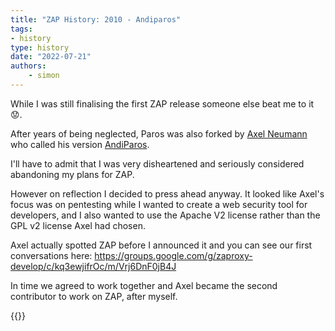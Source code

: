 ```yaml
---
title: "ZAP History: 2010 - Andiparos"
tags: 
- history
type: history
date: "2022-07-21"
authors:
    - simon
---
```


While I was still finalising the first ZAP release someone else beat me to it :worried:.

After years of being neglected, Paros was also forked by [Axel Neumann](https://www.linkedin.com/in/axelneumann/) who called his version [AndiParos](https://code.google.com/archive/p/andiparos/).

I'll have to admit that I was very disheartened and seriously considered abandoning my plans for ZAP.

However on reflection I decided to press ahead anyway. It looked like Axel's focus was on pentesting while I wanted to create a web security tool for developers, and I also wanted to use the Apache V2 license rather than the GPL v2 license Axel had chosen.

Axel actually spotted ZAP before I announced it and you can see our first conversations here:
https://groups.google.com/g/zaproxy-develop/c/kq3ewjifrOc/m/Vrj6DnF0jB4J

In time we agreed to work together and Axel became the second contributor to work on ZAP, after myself.

{{<prevnext prevUrl="../2010a-why-the-name-zap/" prevTitle="2010 - Why the Name ZAP?" nextTitle="2010 - ZAP 1.0.0 (coming soon)">}}